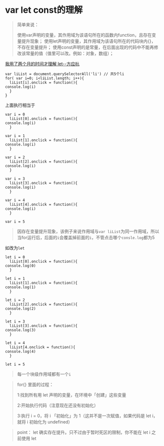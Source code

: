 # var let const的理解 #

> 简单来说：
> 
> 使用var声明的变量，其作用域为该语句所在的函数内function，且存在变量提升现象；
> 使用let声明的变量，其作用域为该语句所在的代码块内{}，不存在变量提升；
> 使用const声明的是常量，在后面出现的代码中不能再修改该常量的值（值里可以改。例如：对象，数组）；

[我用了两个月的时间才理解 let--方应杭](https://zhuanlan.zhihu.com/p/28140450)

    var liList = document.querySelectorAll('li') // 共5个li
    for( var i=0; i<liList.length; i++){
      liList[i].onclick = function(){
    console.log(i)
      }
    }

上面执行相当于

    var i = 0
      liList[0].onclick = function(){
    console.log(i)
      }

    var i = 1
      liList[1].onclick = function(){
    console.log(i)
      }

    var i = 2
      liList[2].onclick = function(){
    console.log(i)
      }

    var i = 3
      liList[3].onclick = function(){
    console.log(i)
      }

    var i = 4
      liList[4].onclick = function(){
    console.log(i)
      }

    var i = 5

> 因存在变量提升现象，该例子来说作用域与`var liList`为同一作用域，所以当for运行后，后面的`i`会覆盖掉前面的`i`，不管点击哪个`consle.log`都为5

如改为`let`

    let i = 0
      liList[0].onclick = function(){
    console.log(0)
      }

    let i = 1
      liList[1].onclick = function(){
    console.log(1)
      }

    let i = 2
      liList[2].onclick = function(){
    console.log(2)
      }

    let i = 3
      liList[3].onclick = function(){
    console.log(3)
      }

    let i = 4
      liList[4.onclick = function(){
    console.log(4)
      }

    let i = 5

> 每一个块级作用域都有一个`i`

> for{} 里面的过程：
> 
> 1:找到所有用 let 声明的变量，在环境中「创建」这些变量
> 
> 2:开始执行代码（注意现在还没有初始化）
> 
> 3:执行 i = 0，将 i 「初始化」为 1（这并不是一次赋值，如果代码是 let i，就将 i 初始化为 undefined）

>point： let 确实存在提升。只不过由于暂时死区的限制，你不能在 let i 之前使用 let